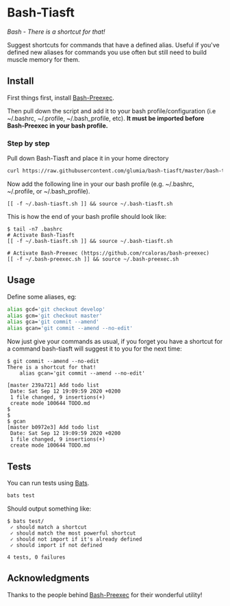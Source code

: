 # Bash-Tiasft
*Bash - There is a shortcut for that!*

Suggest shortcuts for commands that have a defined alias.
Useful if you've defined new aliases for commands you use often but still need
to build muscle memory for them.

## Install
First things first, install [Bash-Preexec](https://github.com/rcaloras/bash-preexec).

Then pull down the script and add it to your bash profile/configuration (i.e
~/.bashrc, ~/.profile, ~/.bash_profile, etc). **It must be imported before
Bash-Preexec in your bash profile.**

### Step by step
Pull down Bash-Tiasft and place it in your home directory
```bash
curl https://raw.githubusercontent.com/glumia/bash-tiasft/master/bash-tiasft.sh -o ~/.bash-tiasft.sh
```

Now add the following line in your our bash profile (e.g. ~/.bashrc,
~/.profile, or ~/.bash_profile).
```
[[ -f ~/.bash-tiasft.sh ]] && source ~/.bash-tiasft.sh
```

This is how the end of your bash profile should look like:
```
$ tail -n7 .bashrc
# Activate Bash-Tiasft
[[ -f ~/.bash-tiasft.sh ]] && source ~/.bash-tiasft.sh

# Activate Bash-Preexec (https://github.com/rcaloras/bash-preexec)
[[ -f ~/.bash-preexec.sh ]] && source ~/.bash-preexec.sh

```

## Usage
Define some aliases, eg:
```bash
alias gcd='git checkout develop'
alias gcm='git checkout master'
alias gca='git commit --amend'
alias gcan='git commit --amend --no-edit'
```

Now just give your commands as usual, if you forget you have a shortcut for
a command bash-tiasft will suggest it to you for the next time:
```
$ git commit --amend --no-edit
There is a shortcut for that!
    alias gcan='git commit --amend --no-edit'

[master 239a721] Add todo list
 Date: Sat Sep 12 19:09:59 2020 +0200
 1 file changed, 9 insertions(+)
 create mode 100644 TODO.md
$
$
$ gcan
[master b0972e3] Add todo list
 Date: Sat Sep 12 19:09:59 2020 +0200
 1 file changed, 9 insertions(+)
 create mode 100644 TODO.md
```

## Tests
You can run tests using [Bats](https://github.com/bats-core/bats-core).
```bash
bats test
```
Should output something like:
```
$ bats test/
 ✓ should match a shortcut
 ✓ should match the most powerful shortcut
 ✓ should not import if it's already defined
 ✓ should import if not defined

4 tests, 0 failures
```


## Acknowledgments
Thanks to the people behind [Bash-Preexec](https://github.com/rcaloras/bash-preexec)
for their wonderful utility!
